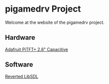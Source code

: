 # pigamedrv Project
Welcome at the website of the pigamedrv project.
## Hardware
[Adafruit PiTFT+ 2.8" Capacitive](https://pigamedrv.github.io/technical_details/adafruit_pitft-plus_2-8_capacitive)
## Software
[Reverted LibSDL](https://pigamedrv.github.io/technical_details/reverted_sdl_libary)
